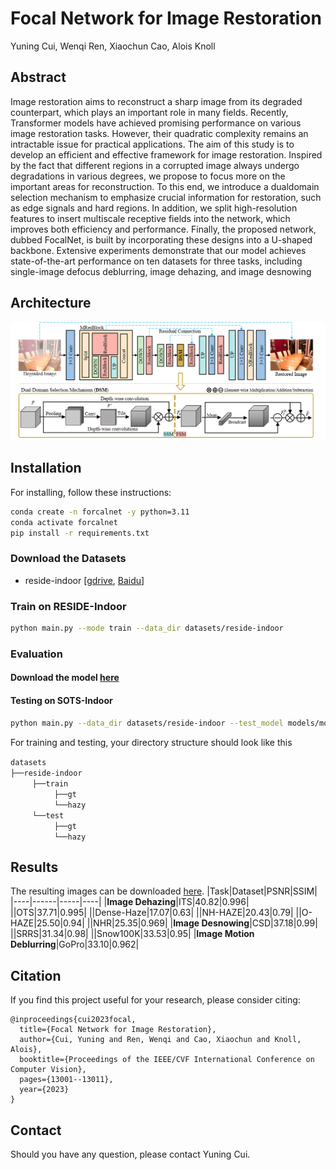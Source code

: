# Focal Network for Image Restoration

Yuning Cui, Wenqi Ren, Xiaochun Cao, Alois Knoll


 ## Abstract
Image restoration aims to reconstruct a sharp image from its degraded counterpart, which plays an important role in many fields. Recently, Transformer models have achieved promising performance on various image restoration tasks. However, their quadratic complexity remains an intractable issue for practical applications. The aim of this study is to develop an efficient and effective framework for image restoration. Inspired by the fact that different regions in a corrupted image always undergo degradations in various degrees, we propose to focus more on the important areas for reconstruction. To this end, we introduce a dualdomain selection mechanism to emphasize crucial information for restoration, such as edge signals and hard regions. In addition, we split high-resolution features to insert multiscale receptive fields into the network, which improves both efficiency and performance. Finally, the proposed network, dubbed FocalNet, is built by incorporating these designs into a U-shaped backbone. Extensive experiments demonstrate that our model achieves state-of-the-art performance on ten datasets for three tasks, including single-image defocus deblurring, image dehazing, and image desnowing 
 ## Architecture 
![](figs/pipeline.png)

## Installation
For installing, follow these instructions:

```sh
conda create -n forcalnet -y python=3.11
conda activate forcalnet
pip install -r requirements.txt
```
### Download the Datasets
- reside-indoor [[gdrive](https://drive.google.com/drive/folders/1pbtfTp29j7Ip-mRzDpMpyopCfXd-ZJhC?usp=sharing), [Baidu](https://pan.baidu.com/s/1jD-TU0wdtSoEb4ki-Cut2A?pwd=1lr0)]

### Train on RESIDE-Indoor

```sh
python main.py --mode train --data_dir datasets/reside-indoor
```

### Evaluation
#### Download the model [here](https://drive.google.com/drive/folders/1HXCwpDbzRL9KLc9XPhUPf2YisS_1wDxo?usp=sharing)
#### Testing on SOTS-Indoor
```sh
python main.py --data_dir datasets/reside-indoor --test_model models/model_its.pkl --device [cuda,mps,cpu]
```

For training and testing, your directory structure should look like this

`datasets` <br/>
`├──reside-indoor` <br/>
     `├──train`  <br/>
          `├──gt`  <br/>
          `└──hazy`  
     `└──test`  <br/>
          `├──gt`  <br/>
          `└──hazy`  

## Results
The resulting images can be downloaded [here](https://drive.google.com/drive/folders/1GWgeqDuqJmR_3wy985l6Jl_ExtC3uFI_?usp=sharing).
|Task|Dataset|PSNR|SSIM|
|----|------|-----|----|
|**Image Dehazing**|ITS|40.82|0.996|
||OTS|37.71|0.995|
||Dense-Haze|17.07|0.63|
||NH-HAZE|20.43|0.79|
||O-HAZE|25.50|0.94|
||NHR|25.35|0.969|
|**Image Desnowing**|CSD|37.18|0.99|
||SRRS|31.34|0.98|
||Snow100K|33.53|0.95|
|**Image Motion Deblurring**|GoPro|33.10|0.962|


## Citation
If you find this project useful for your research, please consider citing:
~~~
@inproceedings{cui2023focal,
  title={Focal Network for Image Restoration},
  author={Cui, Yuning and Ren, Wenqi and Cao, Xiaochun and Knoll, Alois},
  booktitle={Proceedings of the IEEE/CVF International Conference on Computer Vision},
  pages={13001--13011},
  year={2023}
}
~~~
## Contact
Should you have any question, please contact Yuning Cui.
